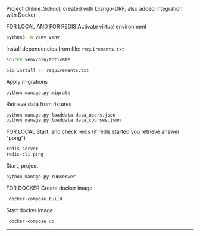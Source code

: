 Project Online_School, created with Django-DRF, also added integration with Docker

FOR LOCAL AND FOR REDIS
Activate virtual environment
```bash
python3 -m venv venv
```

Install dependencies from file: `requirements.txt`
```bash
source venv/bin/activate
```
```bash
pip install -r requirements.txt
```

Apply migrations
```bash
python manage.py migrate
```

Retrieve data from fixtures
```bash
python manage.py loaddata data_users.json
python manage.py loaddata data_courses.json
```

FOR LOCAL
Start, and check redis (if redis started you retrieve answer "pong")
```bash
redis-server
redis-cli ping
```

Start, project 
```bash
python manage.py runserver
```


FOR DOCKER
Create docker image
```bash
 docker-compose build
```

Start docker image
```bash
 docker-compose up
```
__________________________________________